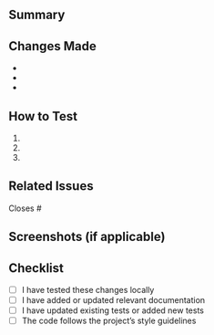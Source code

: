 ## Summary
<!-- Provide a brief description of what this pull request does -->
## Changes Made
<!-- List the main changes made in this pull request -->
-
-
-
## How to Test
<!-- Provide step-by-step instructions for testing -->
1.
2.
3.
## Related Issues
<!-- Link related issues using # -->
Closes #
## Screenshots (if applicable)
<!-- Include before/after UI screenshots or terminal output if relevant -->
## Checklist
- [ ] I have tested these changes locally
- [ ] I have added or updated relevant documentation
- [ ] I have updated existing tests or added new tests
- [ ] The code follows the project’s style guidelines
